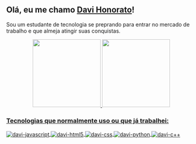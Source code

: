## Olá, eu me chamo <a href="https://github.com/davihonorato">Davi Honorato</a>!

Sou um estudante de tecnologia se preprando para entrar no mercado de trabalho e que almeja atingir suas conquistas.

<div align="center">
  <a href="https://github.com/davihonorato">
  <img height="180em" src="https://github-readme-stats.vercel.app/api?username=davihonorato&show_icons=true&theme=dracula&include_all_commits=true&count_private=true"/>
  <img height="180em" src="https://github-readme-stats.vercel.app/api/top-langs/?username=davihonorato&layout=compact&langs_count=3&theme=dracula"/>
</div>

### Tecnologias que normalmente uso ou que já trabalhei:

<div style="display: inline_block">
  <img align="center" alt="davi-javascript" src="https://img.shields.io/badge/JavaScript-F7DF1E?style=for-the-badge&logo=javascript&logoColor=black">
  <img align="center" alt="davi-html5" src="https://img.shields.io/badge/HTML5-E34F26?style=for-the-badge&logo=html5&logoColor=white">
  <img align="center" alt="davi-css" src="https://img.shields.io/badge/CSS3-1572B6?style=for-the-badge&logo=css3&logoColor=white">
  <img align="center" alt="davi-python"src="https://img.shields.io/badge/Python-14354C?style=for-the-badge&logo=python&logoColor=white">
  <img align="center" alt="davi-c++"src="https://img.shields.io/badge/C%2B%2B-00599C?style=for-the-badge&logo=c%2B%2B&logoColor=white">
</div><br>
